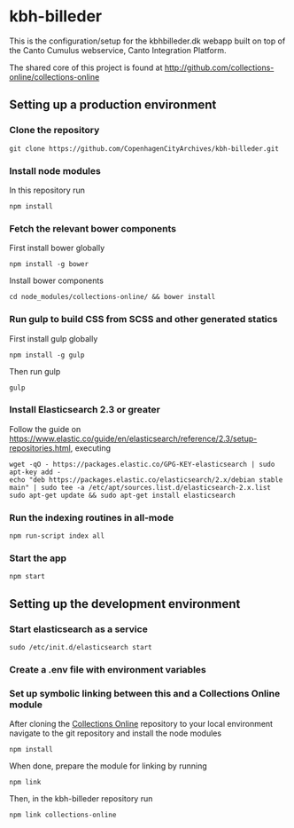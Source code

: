 # kbh-billeder

This is the configuration/setup for the kbhbilleder.dk webapp built on top of
the Canto Cumulus webservice, Canto Integration Platform.

The shared core of this project is found at
http://github.com/collections-online/collections-online

## Setting up a production environment

### Clone the repository

```
git clone https://github.com/CopenhagenCityArchives/kbh-billeder.git
```

### Install node modules
In this repository run

```
npm install
```

### Fetch the relevant bower components
First install bower globally

```
npm install -g bower
```

Install bower components

```
cd node_modules/collections-online/ && bower install
```

### Run gulp to build CSS from SCSS and other generated statics
First install gulp globally

```
npm install -g gulp
```

Then run gulp

```
gulp
```

### Install Elasticsearch 2.3 or greater

Follow the guide on https://www.elastic.co/guide/en/elasticsearch/reference/2.3/setup-repositories.html, executing

```
wget -qO - https://packages.elastic.co/GPG-KEY-elasticsearch | sudo apt-key add -
echo "deb https://packages.elastic.co/elasticsearch/2.x/debian stable main" | sudo tee -a /etc/apt/sources.list.d/elasticsearch-2.x.list
sudo apt-get update && sudo apt-get install elasticsearch
```

### Run the indexing routines in all-mode

```
npm run-script index all
```


### Start the app

```
npm start
```

## Setting up the development environment

### Start elasticsearch as a service

```
sudo /etc/init.d/elasticsearch start
```

### Create a .env file with environment variables

### Set up symbolic linking between this and a Collections Online module

After cloning the [Collections Online](https://github.com/collections-online/collections-online) repository to your local environment
navigate to the git repository and install the node modules

```
npm install
```

When done, prepare the module for linking by running

```
npm link
```

Then, in the kbh-billeder repository run

```
npm link collections-online
```
